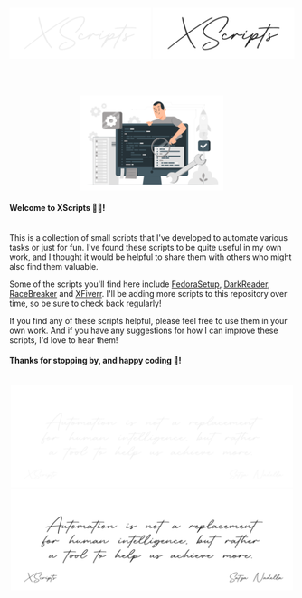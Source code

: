 
<p align="center" id="xscripts">
    <br/>
    <a href="#xscripts#gh-dark-mode-only"><img alt="XScripts" src="./assets/xslight.svg#gh-dark-mode-only" width="250" /></a>
    <a href="#xscripts#gh-light-mode-only"><img alt="XScripts" src="./assets/xsdark.svg#gh-light-mode-only" width="250" /></a>
    <br/>
</p>
<br/><br/>
<p align="center"><a href="#xscripts"><img alt="" src="./assets/scripts.svg" width="50%" /></a></p>

#### Welcome to XScripts 👋🏼!
<br/>
This is a collection of small scripts that I've developed to automate various tasks or just for fun. I've found these scripts to be quite useful in my own work, and I thought it would be helpful to share them with others who might also find them valuable.

Some of the scripts you'll find here include [FedoraSetup](linux/Fedora/), [DarkReader](web/DarkReader), [RaceBreaker](web/TYPERACERX) and [XFiverr](web/XFiverr). I'll be adding more scripts to this repository over time, so be sure to check back regularly!

If you find any of these scripts helpful, please feel free to use them in your own work. And if you have any suggestions for how I can improve these scripts, I'd love to hear them!
<br/>

#### Thanks for stopping by, and happy coding 🎉!

<p align="center">
    <br/>
    <a href="#xscripts#gh-dark-mode-only"><img alt="XScripts" src="./assets/lightquote.svg#gh-dark-mode-only" width="500" /></a>
    <a href="#xscripts#gh-light-mode-only"><img alt="XScripts" src="./assets/darkquote.svg#gh-light-mode-only" width="500" /></a>
    <br/>
</p>